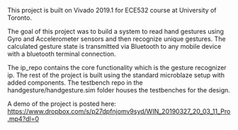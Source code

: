 This project is built on Vivado 2019.1 for ECE532 course at University of Toronto.

The goal of this project was to build a system to read hand gestures using Gyro and Accelerometer sensors and then
recognize unique gestures. The calculated gesture state is transmitted via Bluetooth to any mobile device with a bluetooth terminal connection.

The ip_repo contains the core functionality which is the gesture recognizer ip. The rest of the project is built using the
standard microblaze setup with added components. The testbench repo in the handgesture/handgesture.sim folder houses the testbenches for the design.

A demo of the project is posted here:
https://www.dropbox.com/s/p27dpfnjomv9syd/WIN_20190327_20_03_11_Pro.mp4?dl=0
